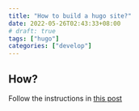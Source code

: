```yaml
---
title: "How to build a hugo site?"
date: 2022-05-26T02:43:33+08:00
# draft: true
tags: ["hugo"]
categories: ["develop"]
---
```


## How?

Follow the instructions in [this post](https://youngkin.github.io/post/createafreeblogsite/)